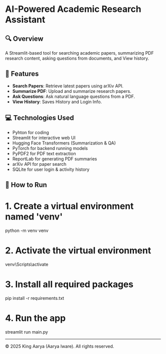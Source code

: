 
# AI-Powered Academic Research Assistant

## 🔍 Overview
A Streamlit-based tool for searching academic papers, summarizing PDF research content, asking questions from documents, and View history.

## 🚀 Features
- **Search Papers**: Retrieve latest papers using arXiv API.
- **Summarize PDF**: Upload and summarize research papers.
- **Ask Questions**: Ask natural language questions from a PDF.
- **View History**: Saves History and Login Info.

## 💻 Technologies Used
- Pyhton for coding
- Streamlit for interactive web UI
- Hugging Face Transformers (Summarization & QA)
- PyTorch for backend running models
- PyPDF2 for PDF text extraction
- ReportLab for generating PDF summaries
- arXiv API for paper search
- SQLite for user login & activity history

## 📝 How to Run

# 1. Create a virtual environment named 'venv'
python -m venv venv

# 2. Activate the virtual environment
venv\Scripts\activate

# 3. Install all required packages
pip install -r requirements.txt

# 4. Run the app
streamlit run main.py

---

© 2025 King Aarya (Aarya Iware). All rights reserved.
    
